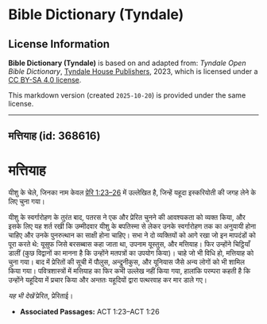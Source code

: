 # Bible Dictionary (Tyndale)

## License Information

**Bible Dictionary (Tyndale)** is based on and adapted from: _Tyndale Open Bible Dictionary_, [Tyndale House Publishers](https://tyndaleopenresources.com/), 2023, which is licensed under a [CC BY-SA 4.0 license](https://creativecommons.org/licenses/by-sa/4.0/legalcode.en).

This markdown version (created `2025-10-20`) is provided under the same license.



--------------------------------

## मत्तियाह (id: 368616)

मत्तियाह
========

यीशु के चेले, जिनका नाम केवल [प्रेरि 1:23–26](https://ref.ly/Acts1:23-Acts1:26) में उल्लेखित है, जिन्हें यहूदा इस्करियोती की जगह लेने के लिए चुना गया।

यीशु के स्वर्गारोहण के तुरंत बाद, पतरस ने एक और प्रेरित चुनने की आवश्यकता को व्यक्त किया, और इसके लिए यह शर्त रखी कि उम्मीदवार यीशु के बपतिस्मा से लेकर उनके स्वर्गारोहण तक का अनुयायी होना चाहिए और उनके पुनरुत्थान का साक्षी होना चाहिए। सभा ने दो व्यक्तियों को आगे रखा जो इन मापदंडों को पूरा करते थे: यूसुफ जिसे बरसब्बास कहा जाता था, उपनाम यूस्तुस, और मत्तियाह। फिर उन्होंने चिट्ठियाँ डालीं (कुछ विद्वानों का मानना है कि उन्होंने मतपत्रों का उपयोग किया)। चाहे जो भी विधि हो, मत्तियाह को चुना गया। बाद में प्रेरितों की सूची में पौलुस, अन्द्रुनीकुस, और यूनियास जैसे अन्य लोगों को भी शामिल किया गया। पवित्रशास्त्रों में मत्तियाह का फिर कभी उल्लेख नहीं किया गया, हालांकि परम्परा कहती है कि उन्होंने यहूदिया में प्रचार किया और अन्ततः यहूदियों द्वारा पत्थरवाह कर मार डाले गए।

*यह भी देखें* प्रेरित, प्रेरिताई।

* **Associated Passages:** ACT 1:23–ACT 1:26

